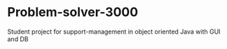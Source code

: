 # Problem-solver-3000
Student project for support-management in object oriented Java with GUI and DB

